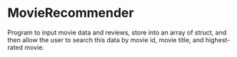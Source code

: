 # MovieRecommender
 Program to input movie data and reviews, store into an array of
 struct, and then allow the user to search this data by movie id, movie title, and highest-rated movie.
